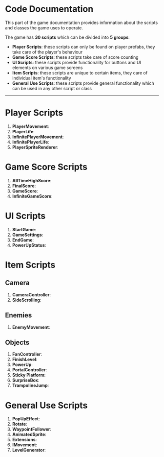 # Code Documentation

This part of the game documentation provides information about the scripts and classes the game uses to operate. 

The game has **30 scripts** which can be divided into **5 groups**:

- **Player Scripts**: these scripts can only be found on player prefabs, they take care of the player's behaviour
- **Game Score Scripts**: these scripts take care of score counting
- **UI Scripts**: these scripts provide functionality for buttons and UI elements on various game screens
- **Item Scripts**: these scripts are unique to certain items, they care of individual item's functionality
- **General Use Scripts**: these scripts provide general functionality which can be used in any other script or class
---

# Player Scripts

1. **PlayerMovement**: 
2. **PlayerLife**:
3. **InfinitePlayerMovement**:
4. **InfinitePlayerLife**:
5. **PlayerSpriteRenderer**:

# Game Score Scripts

1. **AllTimeHighScore**:
2. **FinalScore**:
3. **GameScore**:
4. **InfiniteGameScore**:

# UI Scripts

1. **StartGame**:
2. **GameSettings**:
3. **EndGame**:
4. **PowerUpStatus**:

# Item Scripts

## Camera

1. **CameraController**:
2. **SideScrolling**:

## Enemies

1. **EnemyMovement**:

## Objects

1. **FanController**:
2. **FinishLevel**:
3. **PowerUp**:
4. **PortalController**:
5. **Sticky Platform**:
6. **SurpriseBox**:
7. **TrampolineJump**:

# General Use Scripts

1. **PopUpEffect**:
2. **Rotate**:
3. **WaypointFollower**:
4. **AnimatedSprite**:
5. **Extensions**:
6. **IMovement**:
7. **LevelGenerator**: